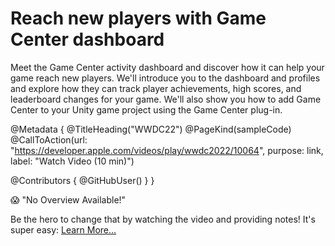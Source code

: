 # Reach new players with Game Center dashboard

Meet the Game Center activity dashboard and discover how it can help your game reach new players. We'll introduce you to the dashboard and profiles and explore how they can track player achievements, high scores, and leaderboard changes for your game. We'll also show you how to add Game Center to your Unity game project using the Game Center plug-in.

@Metadata {
   @TitleHeading("WWDC22")
   @PageKind(sampleCode)
   @CallToAction(url: "https://developer.apple.com/videos/play/wwdc2022/10064", purpose: link, label: "Watch Video (10 min)")

   @Contributors {
      @GitHubUser(<replace this with your GitHub handle>)
   }
}

😱 "No Overview Available!"

Be the hero to change that by watching the video and providing notes! It's super easy:
 [Learn More…](https://wwdcnotes.com/documentation/wwdcnotes/contributing)
